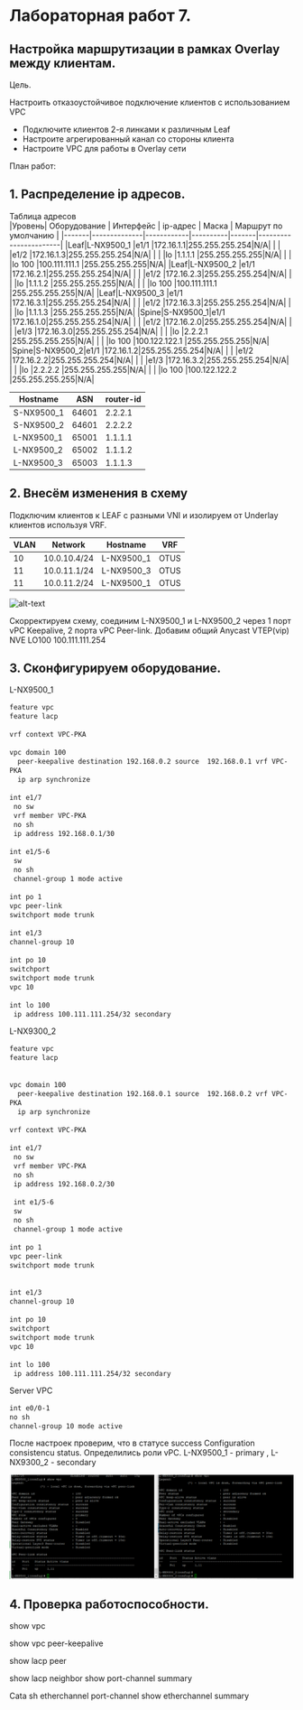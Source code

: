 # Лабораторная работ 7.
## Настройка маршрутизации в рамках Overlay между клиентам.

Цель.

Настроить отказоустойчивое подключение клиентов с использованием VPC
  - Подключите клиентов 2-я линками к различным Leaf
  - Настроите агрегированный канал со стороны клиента
  - Настроите VPC для работы в Overlay сети

План работ:


 
## 1. Распределение ip адресов.

Таблица адресов  
|Уровень| Оборудование | Интерфейс  | ip-адрес | Маска |  Маршрут по умолчанию |
|-------|--------------|------------|----------|-------|-----------------------|
|Leaf|L-NX9500_1 |e1/1    |172.16.1.1|255.255.255.254|N/A|
|    |           |e1/2    |172.16.1.3|255.255.255.254|N/A|
|    |           |lo      |1.1.1.1   |255.255.255.255|N/A|
|    |           |lo 100  |100.111.111.1   |255.255.255.255|N/A|
|Leaf|L-NX9500_2 |e1/1    |172.16.2.1|255.255.255.254|N/A|
|    |           |e1/2    |172.16.2.3|255.255.255.254|N/A|
|    |           |lo      |1.1.1.2   |255.255.255.255|N/A|
|    |           |lo 100  |100.111.111.1   |255.255.255.255|N/A|
|Leaf|L-NX9500_3 |e1/1    |172.16.3.1|255.255.255.254|N/A|
|    |           |e1/2    |172.16.3.3|255.255.255.254|N/A|
|    |           |lo      |1.1.1.3   |255.255.255.255|N/A|
|Spine|S-NX9500_1|e1/1    |172.16.1.0|255.255.255.254|N/A|
|     |          |e1/2    |172.16.2.0|255.255.255.254|N/A|
|     |          |e1/3    |172.16.3.0|255.255.255.254|N/A|
|     |          |lo      |2.2.2.1   |255.255.255.255|N/A|
|    |           |lo 100  |100.122.122.1   |255.255.255.255|N/A|
|Spine|S-NX9500_2|e1/1    |172.16.1.2|255.255.255.254|N/A|
|     |          |e1/2    |172.16.2.2|255.255.255.254|N/A|
|     |          |e1/3    |172.16.3.2|255.255.255.254|N/A|  
|     |          |lo      |2.2.2.2   |255.255.255.255|N/A|
|    |           |lo 100  |100.122.122.2   |255.255.255.255|N/A|


| Hostname | ASN   |router-id        |
|----------|-------|-----------------|
|S-NX9500_1|64601  |2.2.2.1          |
|S-NX9500_2|64601  |2.2.2.2          |
|L-NX9500_1|65001  |1.1.1.1          |
|L-NX9500_2|65002  |1.1.1.2          |
|L-NX9500_3|65003  |1.1.1.3          |  




## 2. Внесём изменения в схему

Подключим клиентов к LEAF c разными VNI и изолируем от Underlay клиентов используя VRF.


|VLAN   |   Network   |    Hostname  |VRF   |
|-------|-------------|--------------|------|
|10     | 10.0.10.4/24|L-NX9500_1    |OTUS  |
|11     | 10.0.11.1/24|L-NX9500_3    |OTUS  |
|11     | 10.0.11.2/24|L-NX9500_1    |OTUS  |

![alt-text](img_1.png)

Скорректируем схему, соединим L-NX9500_1 и L-NX9500_2 через 1 порт vPC Keepalive, 2 порта vPC Peer-link.
Добавим общий Anycast VTEP(vip) NVE LO100 100.111.111.254




## 3. Сконфигурируем оборудование.



L-NX9500_1
```
feature vpc
feature lacp

vrf context VPC-PKA

vpc domain 100
  peer-keepalive destination 192.168.0.2 source  192.168.0.1 vrf VPC-PKA
  ip arp synchronize

int e1/7
 no sw
 vrf member VPC-PKA   
 no sh
 ip address 192.168.0.1/30

int e1/5-6
 sw
 no sh
 channel-group 1 mode active

int po 1
vpc peer-link
switchport mode trunk

int e1/3
channel-group 10

int po 10
switchport
switchport mode trunk
vpc 10

int lo 100
 ip address 100.111.111.254/32 secondary
```
L-NX9300_2

```
feature vpc
feature lacp


vpc domain 100
  peer-keepalive destination 192.168.0.1 source  192.168.0.2 vrf VPC-PKA
  ip arp synchronize

vrf context VPC-PKA

int e1/7
 no sw  
 vrf member VPC-PKA   
 no sh
 ip address 192.168.0.2/30

 int e1/5-6
 sw
 no sh
 channel-group 1 mode active

int po 1
vpc peer-link
switchport mode trunk


int e1/3
channel-group 10

int po 10
switchport
switchport mode trunk
vpc 10

int lo 100
 ip address 100.111.111.254/32 secondary
 ```


Server VPC

```
int e0/0-1
no sh
channel-group 10 mode active
```

После настроек проверим, что в статусе success Configuration consistencu status.
Определились роли vPC. L-NX9500_1 - primary , L-NX9300_2 - secondary

![Alt text](image.png)

## 4. Проверка работоспособности.

show vpc


show vpc peer-keepalive

show lacp peer

show lacp neighbor
show port-channel summary


Cata
sh etherchannel port-channel
show etherchannel summary


